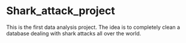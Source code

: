 # Shark_attack_project
This is the first data analysis project. The idea is to completely clean a database dealing with shark attacks all over the world.
